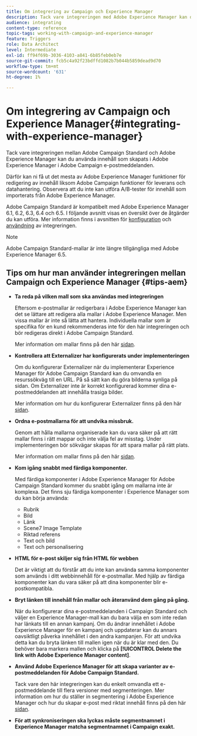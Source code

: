 ```yaml
---
title: Om integrering av Campaign och Experience Manager
description: Tack vare integreringen med Adobe Experience Manager kan du skapa innehåll direkt i AEM och använda det senare i Adobe Campaign.
audience: integrating
content-type: reference
topic-tags: working-with-campaign-and-experience-manager
feature: Triggers
role: Data Architect
level: Intermediate
exl-id: ff94f69b-3036-4103-a841-6b85feb0eb7e
source-git-commit: fcb5c4a92f23bdffd1082b7b044b5859dead9d70
workflow-type: tm+mt
source-wordcount: '631'
ht-degree: 1%

---
```


# Om integrering av Campaign och Experience Manager{#integrating-with-experience-manager}

Tack vare integreringen mellan Adobe Campaign Standard och Adobe Experience Manager kan du använda innehåll som skapats i Adobe Experience Manager i Adobe Campaign e-postmeddelanden.

Därför kan ni få ut det mesta av Adobe Experience Manager funktioner för redigering av innehåll liksom Adobe Campaign funktioner för leverans och datahantering. Observera att du inte kan utföra A/B-tester för innehåll som importerats från Adobe Experience Manager.

Adobe Campaign Standard är kompatibelt med Adobe Experience Manager 6.1, 6.2, 6.3, 6.4 och 6.5. I följande avsnitt visas en översikt över de åtgärder du kan utföra. Mer information finns i avsnitten för [konfiguration](https://experienceleague.adobe.com/docs/experience-manager-65/administering/integration/campaignstandard.html) och [användning](https://experienceleague.adobe.com/docs/experience-manager-65/authoring/aem-adobe-campaign/campaign.html) av integreringen.

>[!NOTE]
>
> Adobe Campaign Standard-mallar är inte längre tillgängliga med Adobe Experience Manager 6.5.

## Tips om hur man använder integreringen mellan Campaign och Experience Manager {#tips-aem}

* **Ta reda på vilken mall som ska användas med integreringen**

   Eftersom e-postmallar är redigerbara i Adobe Experience Manager kan det se lättare att redigera alla mallar i Adobe Experience Manager. Men vissa mallar är inte så lätta att hantera. Individuella mallar som är specifika för en kund rekommenderas inte för den här integreringen och bör redigeras direkt i Adobe Campaign Standard.

   Mer information om mallar finns på den här [sidan](https://experienceleague.adobe.com/docs/experience-manager-65/developing/platform/templates/templates.html).

* **Kontrollera att Externalizer har konfigurerats under implementeringen**

   Om du konfigurerar Externalizer när du implementerar Experience Manager för Adobe Campaign Standard kan du omvandla en resurssökväg till en URL. På så sätt kan du göra bilderna synliga på sidan. Om Externalizer inte är korrekt konfigurerad kommer dina e-postmeddelanden att innehålla trasiga bilder.

   Mer information om hur du konfigurerar Externalizer finns på den här [sidan](https://experienceleague.adobe.com/docs/experience-manager-65/developing/platform/externalizer.html).

* **Ordna e-postmallarna för att undvika missbruk.**

   Genom att hålla mallarna organiserade kan du vara säker på att rätt mallar finns i rätt mappar och inte välja fel av misstag. Under implementeringen bör sökvägar skapas för att spara mallar på rätt plats.

   Mer information om mallar finns på den här [sidan](https://experienceleague.adobe.com/docs/experience-manager-65/developing/platform/templates/templates.html#template-availability).

* **Kom igång snabbt med färdiga komponenter.**

   Med färdiga komponenter i Adobe Experience Manager för Adobe Campaign Standard kommer du snabbt igång om mallarna inte är komplexa.
Det finns sju färdiga komponenter i Experience Manager som du kan börja använda:

   * Rubrik
   * Bild
   * Länk
   * Scene7 Image Template
   * Riktad referens
   * Text och bild
   * Text och personalisering

* **HTML för e-post skiljer sig från HTML för webben**

   Det är viktigt att du förstår att du inte kan använda samma komponenter som används i ditt webbinnehåll för e-postmallar. Med hjälp av färdiga komponenter kan du vara säker på att dina komponenter blir e-postkompatibla.

* **Bryt länken till innehåll från mallar och återanvänd dem gång på gång.**

   När du konfigurerar dina e-postmeddelanden i Campaign Standard och väljer en Experience Manager-mall kan du bara välja en som inte redan har länkats till en annan kampanj. Om du ändrar innehållet i Adobe Experience Manager för en kampanj och uppdaterar kan du annars oavsiktligt påverka innehållet i den andra kampanjen.
För att undvika detta kan du bryta länken till mallen igen när du är klar med den. Du behöver bara markera mallen och klicka på **[!UICONTROL Delete the link with Adobe Experience Manager content]**.

* **Använd Adobe Experience Manager för att skapa varianter av e-postmeddelanden för Adobe Campaign Standard.**

   Tack vare den här integreringen kan du enkelt omvandla ett e-postmeddelande till flera versioner med segmenteringen.
Mer information om hur du ställer in segmentering i Adobe Experience Manager och hur du skapar e-post med riktat innehåll finns på den här [sidan](https://experienceleague.adobe.com/docs/experience-manager-65/authoring/aem-adobe-campaign/target-adobe-campaign.html#setting-up-segmentation-in-aem).

* **För att synkroniseringen ska lyckas måste segmentnamnet i Experience Manager matcha segmentnamnet i Campaign exakt.**
